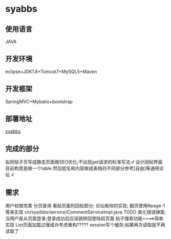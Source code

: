# syabbs

## 使用语言
JAVA
## 开发环境
eclipse+JDK1.8+Tomcat7+MySQL5+Maven
## 开发框架
SpringMVC+Mybatis+bootstrap
## 部署地址
[syabbs](http://syabbs.daoapp.io/syabbs) 

## 完成的部分

拟将贴子页写成静态页面做SEO优化;不出现get请求的标准写法;√
设计回帖界面 目前构思是做一个table   然后姓名和内容做成表格的不同部分参考[自由]等通用论坛 √

## 需求

用户权限完善
分页查询
看贴页面的回帖部分;
论坛板块的实现;
翻页使用#page-1等来实现
cn/sya/bbs/service/CommentServiceImpl.java   TODO
美化错误弹窗;
当用户是从页面登录;登录成功后应该跳转回登陆前页面
贴子搜索功能====>简单实现
List页面加载过慢或许考虑重构?????
session写个缓存;如果再次读取就不再读取了